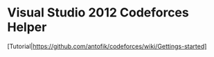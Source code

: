 Visual Studio 2012 Codeforces Helper
==========

[Tutorial|https://github.com/antofik/codeforces/wiki/Gettings-started]
